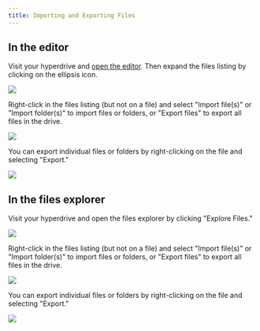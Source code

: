 ```yaml
---
title: Importing and Exporting Files
---
```


## In the editor

Visit your hyperdrive and [open the editor](using-the-editor.md). Then expand the files listing by clicking on the ellipsis icon.

<img class="centered" src="/img/editor-list-files.png" />

Right-click in the files listing (but not on a file) and select "Import file(s)" or "Import folder(s)" to import files or folders, or "Export files" to export all files in the drive.

<img class="centered" src="/img/editor-import-files.png" />

You can export individual files or folders by right-clicking on the file and selecting "Export."

<img class="centered" src="/img/editor-export-file.png" />

## In the files explorer

Visit your hyperdrive and open the files explorer by clicking "Explore Files."

<img class="centered" src="/img/open-files-explorer.png" />

Right-click in the files listing (but not on a file) and select "Import file(s)" or "Import folder(s)" to import files or folders, or "Export files" to export all files in the drive.

<img class="centered" src="/img/files-explorer-import-files.png" />

You can export individual files or folders by right-clicking on the file and selecting "Export."

<img class="centered" src="/img/files-explorer-export-file.png" />
